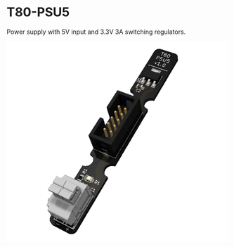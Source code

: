 # T80-PSU5
Power supply with 5V input and 3.3V 3A switching regulators.

  ![T80-PSU5](board/render.png)